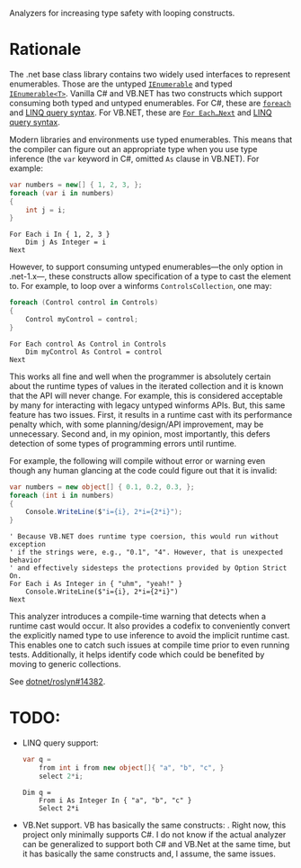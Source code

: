 ﻿Analyzers for increasing type safety with looping constructs.

# Rationale

The .net base class library contains two widely used interfaces to represent
enumerables. Those are the untyped
[`IEnumerable`](https://docs.microsoft.com/en-us/dotnet/api/system.collections.ienumerable)
and typed
[`IEnumerable<T>`](https://docs.microsoft.com/en-us/dotnet/api/system.collections.generic.ienumerable-1).
Vanilla C# and VB.NET has two constructs which support consuming both typed and untyped
enumerables.
For C#, these are
[`foreach`](https://docs.microsoft.com/en-us/dotnet/csharp/language-reference/keywords/foreach-in)
and
[LINQ query syntax](https://docs.microsoft.com/en-us/dotnet/csharp/programming-guide/concepts/linq/introduction-to-linq-queries).
For VB.NET, these are
[`For Each…Next`](https://docs.microsoft.com/en-us/dotnet/visual-basic/language-reference/statements/for-each-next-statement)
and
[LINQ query syntax](https://docs.microsoft.com/en-us/dotnet/visual-basic/programming-guide/language-features/linq/introduction-to-linq#StructureOfALINQQuery).

Modern libraries and environments use typed enumerables. This
means that the compiler can figure out an appropriate type when you use
type inference (the `var` keyword in C#, omitted `As` clause in VB.NET). For example:

```csharp
var numbers = new[] { 1, 2, 3, };
foreach (var i in numbers)
{
    int j = i;
}
```

```vbnet
For Each i In { 1, 2, 3 }
    Dim j As Integer = i
Next
```

However, to support consuming untyped enumerables—the only option in .net-1.x—, these
constructs allow specification of a type to cast the element to. For
example, to loop over a winforms `ControlsCollection`, one may:

```csharp
foreach (Control control in Controls)
{
    Control myControl = control;
}
```

```vbnet
For Each control As Control in Controls
    Dim myControl As Control = control
Next
```

This works all fine and well when the programmer is absolutely certain about
the runtime types of values in the iterated collection and it is known that
the API will never change. For example, this is considered acceptable by many
for interacting with legacy untyped winforms APIs. But, this same feature has two issues.
First, it results in a runtime cast with its performance penalty which, with
some planning/design/API improvement, may be unnecessary. Second and, in my opinion,
most importantly, this defers detection of some types of programming errors until
runtime.

For example, the following will compile without error or warning even though any
human glancing at the code could figure out that it is invalid:

```csharp
var numbers = new object[] { 0.1, 0.2, 0.3, };
foreach (int i in numbers)
{
	Console.WriteLine($"i={i}, 2*i={2*i}");
}
```

```vbnet
' Because VB.NET does runtime type coersion, this would run without exception
' if the strings were, e.g., "0.1", "4". However, that is unexpected behavior
' and effectively sidesteps the protections provided by Option Strict On.
For Each i As Integer in { "uhm", "yeah!" }
    Console.WriteLine($"i={i}, 2*i={2*i}")
Next
```

This analyzer introduces a compile-time warning that detects when a runtime cast would
occur. It also provides a codefix to conveniently convert the explicitly named type to
use inference to avoid the implicit runtime cast. This enables one to catch such issues at
compile time prior to even running tests. Additionally, it helps identify code
which could be benefited by moving to generic collections.

See [dotnet/roslyn#14382](https://github.com/dotnet/roslyn/issues/14382).

# TODO:

* LINQ query support:
  ```csharp
  var q =
      from int i from new object[]{ "a", "b", "c", }
	  select 2*i;
  ```

  ```vbnet
  Dim q =
      From i As Integer In { "a", "b", "c" }
	  Select 2*i
  ```
* VB.Net support. VB has basically the same constructs: . Right now,
  this project only minimally supports C#. I do not know if the
  actual analyzer can be generalized to support both C# and VB.Net
  at the same time, but it has basically the same constructs and,
  I assume, the same issues.
